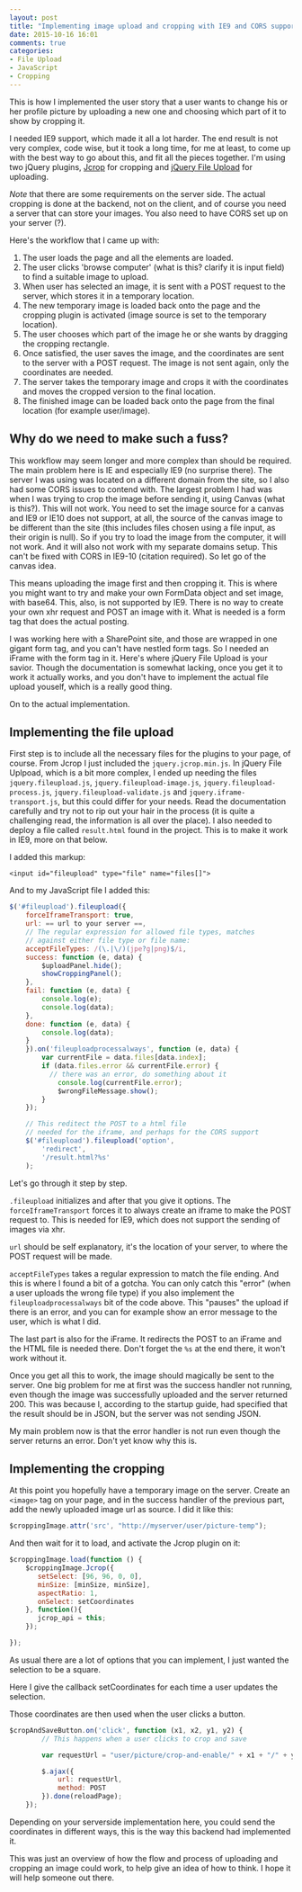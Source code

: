 ```yaml
---
layout: post
title: "Implementing image upload and cropping with IE9 and CORS support"
date: 2015-10-16 16:01
comments: true
categories: 
- File Upload
- JavaScript
- Cropping
---
```


This is how I implemented the user story that a user wants to change his or her profile picture by uploading a new one and choosing which part of it to show by cropping it.

I needed IE9 support, which made it all a lot harder. The end result is not very complex, code wise, but it took a long time, for me at least, to come up with the best way to go about this, and fit all the pieces together. I'm using two jQuery plugins, [Jcrop](http://deepliquid.com/content/Jcrop.html) for cropping and [jQuery File Upload](https://github.com/blueimp/jQuery-File-Upload/wiki) for uploading. 

*Note* that there are some requirements on the server side. The actual cropping is done at the backend, not on the client, and of course you need a server that can store your images. You also need to have CORS set up on your server (?).

Here's the workflow that I came up with:

1. The user loads the page and all the elements are loaded.
2. The user clicks 'browse computer' (what is this? clarify it is input field) to find a suitable image to upload.
3. When user has selected an image, it is sent with a POST request to the server, which stores it in a temporary location.
4. The new temporary image is loaded back onto the page and the cropping plugin is activated (image source is set to the temporary location).
5. The user chooses which part of the image he or she wants by dragging the cropping rectangle.
6. Once satisfied, the user saves the image, and the coordinates are sent to the server with a POST request. The image is not sent again, only the coordinates are needed.
7. The server takes the temporary image and crops it with the coordinates and moves the cropped version to the final location.
8. The finished image can be loaded back onto the page from the final location (for example user/image).

Why do we need to make such a fuss?
----------------------------------
This workflow may seem longer and more complex than should be required. The main problem here is IE and especially IE9 (no surprise there). The server I was using was located on a different domain from the site, so I also had some CORS issues to contend with. The largest problem I had was when I was trying to crop the image before sending it, using Canvas (what is this?). This will not work. You need to set the image source for a canvas and IE9 or IE10 does not support, at all, the source of the canvas image to be different than the site (this includes files chosen using a file input, as their origin is null). So if you try to load the image from the computer, it will not work. And it will also not work with my separate domains setup. This can't be fixed with CORS in IE9-10 (citation required). So let go of the canvas idea.

This means uploading the image first and then cropping it. This is where you might want to try and make your own FormData object and set image, with base64. This, also, is not supported by IE9. There is no way to create your own xhr request and POST an image with it. What is needed is a form tag that does the actual posting. 

I was working here with a SharePoint site, and those are wrapped in one gigant form tag, and you can't have nestled form tags. So I needed an iFrame with the form tag in it. Here's where jQuery File Upload is your savior. Though the documentation is somewhat lacking, once you get it to work it actually works, and you don't have to implement the actual file upload youself, which is a really good thing.

On to the actual implementation.

Implementing the file upload
----------------------------
First step is to include all the necessary files for the plugins to your page, of course. From Jcrop I just included the `jquery.jcrop.min.js`. In jQuery File Uplpoad, which is a bit more complex, I ended up needing the files `jquery.fileupload.js`, `jquery.fileupload-image.js`, `jquery.fileupload-process.js`, `jquery.fileupload-validate.js` and `jquery.iframe-transport.js`, but this could differ for your needs. Read the documentation carefully and try not to rip out your hair in the process (it is quite a challenging read, the information is all over the place). I also needed to deploy a file called `result.html` found in the project. This is to make it work in IE9, more on that below.

I added this markup:

    <input id="fileupload" type="file" name="files[]">

And to my JavaScript file I added this:

```js
$('#fileupload').fileupload({
    forceIframeTransport: true,
    url: == url to your server ==,
    // The regular expression for allowed file types, matches
    // against either file type or file name:
    acceptFileTypes: /(\.|\/)(jpe?g|png)$/i,
    success: function (e, data) {
        $uploadPanel.hide();
        showCroppingPanel();
    },
    fail: function (e, data) {
        console.log(e);
        console.log(data);
    },
    done: function (e, data) {
        console.log(data);
    }
    }).on('fileuploadprocessalways', function (e, data) {
        var currentFile = data.files[data.index];
        if (data.files.error && currentFile.error) {
          // there was an error, do something about it
            console.log(currentFile.error);
            $wrongFileMessage.show();
        }
    });

    // This reditect the POST to a html file
    // needed for the iframe, and perhaps for the CORS support
    $('#fileupload').fileupload('option',
        'redirect',
        '/result.html?%s'
    );
```

Let's go through it step by step.

`.fileupload` initializes and after that you give it options. The `forceIframeTransport` forces it to always create an iframe to make the POST request to. This is needed for IE9, which does not support the sending of images via xhr.

`url` should be self explanatory, it's the location of your server, to where the POST request will be made.

`acceptFileTypes` takes a regular expression to match the file ending. And this is where I found a bit of a gotcha. You can only catch this "error" (when a user uploads the wrong file type) if you also implement the `fileuploadprocessalways` bit of the code above. This "pauses" the upload if there is an error, and you can for example show an error message to the user, which is what I did. 

The last part is also for the iFrame. It redirects the POST to an iFrame and the HTML file is needed there. Don't forget the `%s` at the end there, it won't work without it.

Once you get all this to work, the image should magically be sent to the server. One big problem for me at first was the success handler not running, even though the image was successfully uploaded and the server returned 200. This was because I, according to the startup guide, had specified that the result should be in JSON, but the server was not sending JSON.

My main problem now is that the error handler is not run even though the server returns an error. Don't yet know why this is.

Implementing the cropping
-------------------------
At this point you hopefully have a temporary image on the server. Create an `<image>` tag on your page, and in the success handler of the previous part, add the newly uploaded image url as source. I did it like this:

```js
$croppingImage.attr('src', "http://myserver/user/picture-temp");
```

And then wait for it to load, and activate the Jcrop plugin on it:

```js
$croppingImage.load(function () {
    $croppingImage.Jcrop({
       setSelect: [96, 96, 0, 0],
       minSize: [minSize, minSize],
       aspectRatio: 1,
       onSelect: setCoordinates
    }, function(){
       jcrop_api = this;
    });

});
```

As usual there are a lot of options that you can implement, I just wanted the selection to be a square. 

Here I give the callback setCoordinates for each time a user updates the selection.

Those coordinates are then used when the user clicks a button. 

```js
$cropAndSaveButton.on('click', function (x1, x2, y1, y2) {
        // This happens when a user clicks to crop and save

        var requestUrl = "user/picture/crop-and-enable/" + x1 + "/" + y1 + "/" + x2 + "/" + y2;

        $.ajax({
            url: requestUrl,
            method: POST
        }).done(reloadPage);
    });
```

Depending on your serverside implementation here, you could send the coordinates in different ways, this is the way this backend had implemented it.

This was just an overview of how the flow and process of uploading and cropping an image could work, to help give an idea of how to think. I hope it will help someone out there.